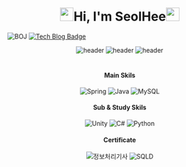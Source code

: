 <div align="center">

<h1><!--<img src="https://emojis.slackmojis.com/emojis/images/1613817395/13991/heart-3d.gif?1613817395" width="30">--><img src="https://emojis.slackmojis.com/emojis/images/1615277433/18503/sparkle_stars.gif?1615277433" width="30">Hi, I'm SeolHee<img src="https://emojis.slackmojis.com/emojis/images/1613364825/12945/twinkle_stars.gif?1613364825" width="30"/><!--<img src="https://emojis.slackmojis.com/emojis/images/1613422795/13055/heart_spin.gif?1613422795" width="30"/>--></h1>
 <!--
https://slackmojis.com/
-->
 
</div>

![BOJ](https://img.shields.io/badge/solved.ac-G1-f8f8ff) [![Tech Blog Badge](https://img.shields.io/badge/-tech%20blog-fff5ee?logo=bookstack&logoColor=dda0dd)](https://seolhee2750.tistory.com/)

<div align="center">

![header](https://capsule-render.vercel.app/api?type=cylinder&height=30&section=header&text=seolhee%20github&fontSize=60&color=f8f4ff&fontColor=ffc81e)
![header](https://capsule-render.vercel.app/api?type=cylinder&height=30&section=header&text=seolhee%20github&fontSize=60&color=ebe8f1&fontColor=ffc81e)
![header](https://capsule-render.vercel.app/api?type=cylinder&height=30&section=header&text=seolhee%20github&fontSize=60&color=e0dde6&fontColor=ffc81e)
<!--
https://github.com/kyechan99/capsule-render#wave
-->
<!--
https://m.blog.naver.com/PostView.naver?isHttpsRedirect=true&blogId=koggoma_&logNo=110129934787
-->
<!--
https://kr.freepik.com/premium-vector/blue-and-purple-color-palette-with-hex_13030875.htm
-->

<h1></h1>
 
#### Main Skils

![Spring](https://img.shields.io/badge/-Spring-brightgreen?logo=Spring&logoColor=white) ![Java](https://img.shields.io/badge/-Java-red) ![MySQL](https://img.shields.io/badge/-MySQL-B0944B?logo=MySQL&logoColor=51F7FF)
 
#### Sub & Study Skils
 
![Unity](https://img.shields.io/badge/-Unity-C57FA7?logo=Unity&logoColor=FFF423) ![C#](https://img.shields.io/badge/-C%23-4D8ABA?logo=C#&logoColor=white) ![Python](https://img.shields.io/badge/-Python-886CA7?logo=Python&logoColor=CCFFCE)
 
 
 #### Certificate
 
![정보처리기사](https://img.shields.io/badge/-%EC%A0%95%EB%B3%B4%EC%B2%98%EB%A6%AC%EA%B8%B0%EC%82%AC-e6e6fa) ![SQLD](https://img.shields.io/badge/-SQLD-fffff0)
</div>
